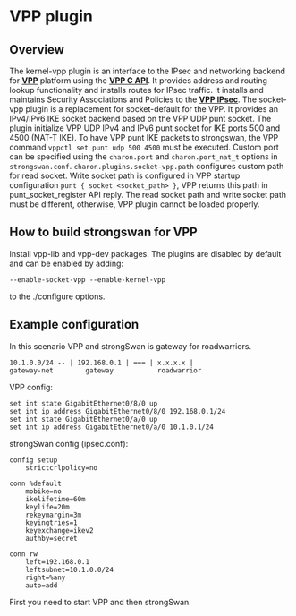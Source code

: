 # VPP plugin #

## Overview ##
The kernel-vpp plugin is an interface to the IPsec and networking backend for [**VPP**](https://wiki.fd.io/view/VPPhttps://wiki.fd.io/view/VPP) platform using the [**VPP C API**](https://wiki.fd.io/view/VPP/How_To_Use_The_C_API). It provides address and routing lookup functionality and installs routes for IPsec traffic. It installs and maintains Security Associations and Policies to the [**VPP IPsec**](https://wiki.fd.io/view/VPP/IPSec_and_IKEv2#IPSec).
The socket-vpp plugin is a replacement for socket-default for the VPP. It provides an IPv4/IPv6 IKE socket backend based on the VPP UDP punt socket. The plugin initialize VPP UDP IPv4 and IPv6 punt socket for IKE ports 500 and 4500 (NAT-T IKE). To have VPP punt IKE packets to strongswan, the VPP command `vppctl set punt udp 500 4500` must be executed. Custom port can be specified using the `charon.port` and `charon.port_nat_t` options in `strongswan.conf`. `charon.plugins.socket-vpp.path` configures custom path for read socket. Write socket path is configured in VPP startup configuration `punt { socket <socket_path> }`, VPP returns this path in punt_socket_register API reply. The read socket path and write socket path must be different, otherwise, VPP plugin cannot be loaded properly.

## How to build strongswan for VPP ##
Install vpp-lib and vpp-dev packages. The plugins are disabled by default and can be enabled by adding:

    --enable-socket-vpp --enable-kernel-vpp

to the ./configure options.

## Example configuration ##
In this scenario VPP and strongSwan is gateway for roadwarriors.

    10.1.0.0/24 -- | 192.168.0.1 | === | x.x.x.x |
    gateway-net        gateway           roadwarrior

VPP config:

    set int state GigabitEthernet0/8/0 up
    set int ip address GigabitEthernet0/8/0 192.168.0.1/24
    set int state GigabitEthernet0/a/0 up
    set int ip address GigabitEthernet0/a/0 10.1.0.1/24

strongSwan config (ipsec.conf):

    config setup
        strictcrlpolicy=no
    
    conn %default
        mobike=no
        ikelifetime=60m
        keylife=20m
        rekeymargin=3m
        keyingtries=1
        keyexchange=ikev2
        authby=secret
    
    conn rw
        left=192.168.0.1
        leftsubnet=10.1.0.0/24
        right=%any
        auto=add

First you need to start VPP and then strongSwan.


